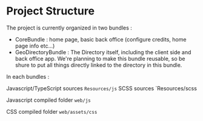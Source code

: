 Project Structure
=================

The project is currently organized in two bundles :

- CoreBundle : home page, basic back office (configure credits, home page info etc...)
- GeoDirectoryBundle : The Directory itself, including the client side and back office app. We're planning to make this bundle reusable, so be shure to put all things directly linked to the directory in this bundle.

In each bundles :

Javascript/TypeScript sources `Resources/js`
SCSS sources `Resources/scss

Javascript compiled folder `web/js`

CSS compiled folder `web/assets/css`



